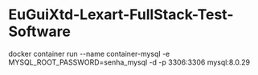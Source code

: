 # EuGuiXtd-Lexart-FullStack-Test-Software
docker container run --name container-mysql -e MYSQL_ROOT_PASSWORD=senha_mysql -d -p 3306:3306 mysql:8.0.29